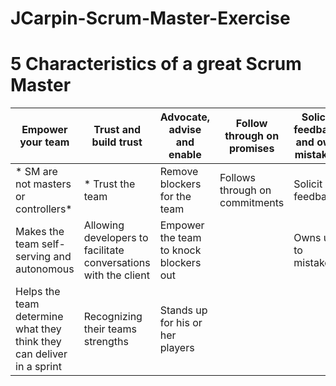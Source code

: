 # JCarpin-Scrum-Master-Exercise

# 5 Characteristics of a great Scrum Master

Empower your team |Trust and build trust|Advocate, advise and enable|Follow through on promises|Solicit feedback and own mistakes
------------------|---------------------|---------------------------|--------------------------|---------------------------------
* SM are not masters or controllers*|* Trust the team|Remove blockers for the team|Follows through on commitments|Solicit feedback 
Makes the team self-serving and autonomous|Allowing developers to facilitate conversations with the client|Empower the team to knock blockers out| |Owns up to mistakes 
Helps the team determine what they think they can deliver in a sprint|Recognizing their teams strengths |Stands up for his or her players| | |
